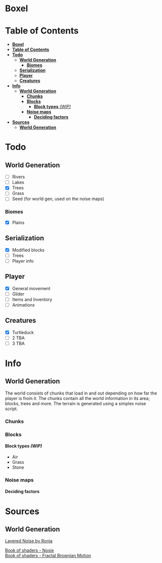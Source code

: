 # **Boxel**
# **Table of Contents**
- [**Boxel**](#boxel)
- [**Table of Contents**](#table-of-contents)
- [**Todo**](#todo)
  - [**World Generation**](#world-generation)
    - [**Biomes**](#biomes)
  - [**Serialization**](#serialization)
  - [**Player**](#player)
  - [**Creatures**](#creatures)
- [**Info**](#info)
  - [**World Generation**](#world-generation-1)
    - [**Chunks**](#chunks)
    - [**Blocks**](#blocks)
      - [**Block types** *(WIP)*](#block-types-wip)
    - [**Noise maps**](#noise-maps)
      - [**Deciding factors**](#deciding-factors)
- [**Sources**](#sources)
  - [**World Generation**](#world-generation-2)
# **Todo**
## **World Generation**
- [ ] Rivers
- [ ] Lakes
- [x] Trees
- [ ] Grass
- [ ] Seed (for world gen, used on the noise maps)
### **Biomes**
- [x] Plains
## **Serialization**
- [x] Modified blocks
- [ ] Trees
- [ ] Player info
## **Player**
- [x] General movement
- [ ] Glider
- [ ] Items and Inventory
- [ ] Animations
## **Creatures**
- [x] Turtleduck
- [ ] 2 TBA
- [ ] 3 TBA
# **Info**
## **World Generation**
The world consists of chunks that load in and out depending on how far the player is from it. The chunks contain all the world information in its area; blocks, trees and more. The terrain is generated using a simplex noise script.
### **Chunks**
### **Blocks**
#### **Block types** *(WIP)*
* Air
* Grass
* Stone
### **Noise maps**
#### **Deciding factors**
# **Sources**
## **World Generation**
[Layered Noise by Ronja](https://www.ronja-tutorials.com/post/027-layered-noise/#layered-multidimensional-noise)  

[Book of shaders - Nosie](https://thebookofshaders.com/11/)  
[Book of shaders - Fractal Brownian Motion](https://thebookofshaders.com/13/)
